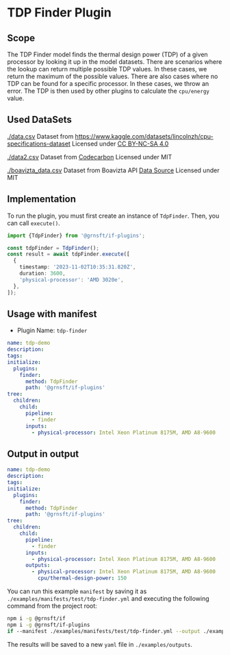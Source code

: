# TDP Finder Plugin

## Scope

The TDP Finder model finds the thermal design power (TDP) of a given processor by looking it up in the model datasets. There are scenarios where the lookup can return multiple possible TDP values. In these cases, we return the maximum of the possible values. There are also cases where no TDP can be found for a specific processor. In these cases, we throw an error. The TDP is then used by other plugins to calculate the `cpu/energy` value.

## Used DataSets

[./data.csv](./data.csv) Dataset from https://www.kaggle.com/datasets/lincolnzh/cpu-specifications-dataset Licensed under [CC BY-NC-SA 4.0](https://creativecommons.org/licenses/by-nc-sa/4.0/)

[./data2.csv](./data2.csv) Dataset from [Codecarbon](https://github.com/mlco2/codecarbon/blob/master/codecarbon/data/hardware/cpu_power.csv) Licensed under MIT

[./boavizta_data.csv](./boavizta_data.csv) Dataset from Boavizta API [Data Source](https://github.com/Boavizta/boaviztapi/blob/main/boaviztapi/data/crowdsourcing/cpu_specs.csv) Licensed under MIT

## Implementation

To run the plugin, you must first create an instance of `TdpFinder`. Then, you can call `execute()`.

```typescript
import {TdpFinder} from '@grnsft/if-plugins';

const tdpFinder = TdpFinder();
const result = await tdpFinder.execute([
  {
    timestamp: '2023-11-02T10:35:31.820Z',
    duration: 3600,
    'physical-processor': 'AMD 3020e',
  },
]);
```

## Usage with manifest

- Plugin Name: `tdp-finder`

```yaml
name: tdp-demo
description:
tags:
initialize:
  plugins:
    finder:
      method: TdpFinder
      path: '@grnsft/if-plugins'
tree:
  children:
    child:
      pipeline:
        - finder
      inputs:
        - physical-processor: Intel Xeon Platinum 8175M, AMD A8-9600
```

## Output in output

```yaml
name: tdp-demo
description:
tags:
initialize:
  plugins:
    finder:
      method: TdpFinder
      path: '@grnsft/if-plugins'
tree:
  children:
    child:
      pipeline:
        - finder
      inputs:
        - physical-processor: Intel Xeon Platinum 8175M, AMD A8-9600
      outputs:
        - physical-processor: Intel Xeon Platinum 8175M, AMD A8-9600
          cpu/thermal-design-power: 150
```

You can run this example `manifest` by saving it as `./examples/manifests/test/tdp-finder.yml` and executing the following command from the project root:

```sh
npm i -g @grnsft/if
npm i -g @grnsft/if-plugins
if --manifest ./examples/manifests/test/tdp-finder.yml --output ./examples/outputs/tdp-finder.yml
```

The results will be saved to a new `yaml` file in `./examples/outputs`.
